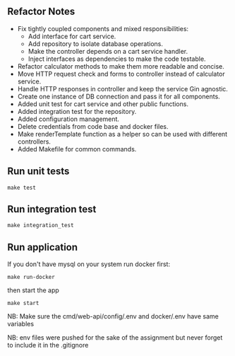 ## Refactor Notes
* Fix tightly coupled components and mixed responsibilities:
    * Add interface for cart service.
    * Add repository to isolate database operations.
    * Make the controller depends on a cart service handler.
    * Inject interfaces as dependencies to make the code testable.
* Refactor calculator methods to make them more readable and concise.
* Move HTTP request check and forms to controller instead of calculator service.
* Handle HTTP responses in controller and keep the service Gin agnostic.
* Create one instance of DB connection and pass it for all components.
* Added unit test for cart service and other public functions.
* Added integration test for the repository.
* Added configuration management.
* Delete credentials from code base and docker files.
* Make renderTemplate function as a helper so can be used with different controllers.
* Added Makefile for common commands.

## Run unit tests
```
make test
```

## Run integration test
```
make integration_test
```

## Run application
If you don't have mysql on your system run docker first:
```
make run-docker
```
then start the app
```
make start 
```
NB: Make sure the cmd/web-api/config/.env and docker/.env have same variables

NB: env files were pushed for the sake of the assignment but never forget to include it in the .gitignore